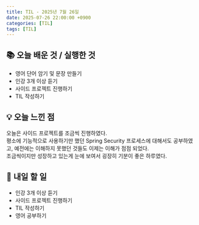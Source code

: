 ```yaml
---
title: TIL - 2025년 7월 26일
date: 2025-07-26 22:00:00 +0900
categories: [TIL]
tags: [TIL]
---
```


## 📚 **오늘 배운 것 / 실행한 것**

- 영어 단어 암기 및 문장 만들기
- 인강 3개 이상 듣기
- 사이드 프로젝트 진행하기
- TIL 작성하기

## 💡 **오늘 느낀 점**

오늘은 사이드 프로젝트를 조금씩 진행하였다.<br>
평소에 기능적으로 사용하기만 했던 Spring Security 프로세스에 대해서도 공부하였고, 예전에는 이해하지 못했던 것들도 이제는 이해가 점점 되었다.<br>조금씩이지만 성장하고 있는게 눈에 보여서 굉장히 기분이 좋은 하루였다.

## 🎯 **내일 할 일**

- 인강 3개 이상 듣기
- 사이드 프로젝트 진행하기
- TIL 작성하기
- 영어 공부하기